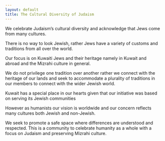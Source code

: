 ```yaml
---
layout: default
title: The Cultural Diversity of Judaism
---
```


We celebrate Judaism’s cultural diversity and acknowledge that Jews come from many cultures.

There is no way to look Jewish, rather Jews have a variety of customs and traditions from all over the world.

Our focus is on Kuwaiti Jews and their heritage namely in Kuwait and abroad and the Mizrahi culture in general. 

We do not privilege one tradition over another rather we connect with the heritage of our lands and seek to accommodate a plurality of traditions in our members to connect with the wider Jewish world.

Kuwait has a special place in our hearts given that our initiative was based on serving its Jewish communities

However as humanists our vision is worldwide and our concern reflects many cultures both Jewish and non-Jewish.

We seek to promote a safe space where differences are understood and respected. This is a community to celebrate humanity as a whole with a focus on Judaism and preserving Mizrahi culture. 

